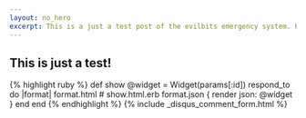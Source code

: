 ```yaml
---
layout: no_hero
excerpt: This is a just a test post of the evilbits emergency system. Please stand by...
---
```

## This is just a test!


{% highlight ruby %}
  def show
    @widget = Widget(params[:id])
    respond_to do |format|
      format.html # show.html.erb
      format.json { render json: @widget }
    end
  end
{% endhighlight %}
{% include _disqus_comment_form.html %}
